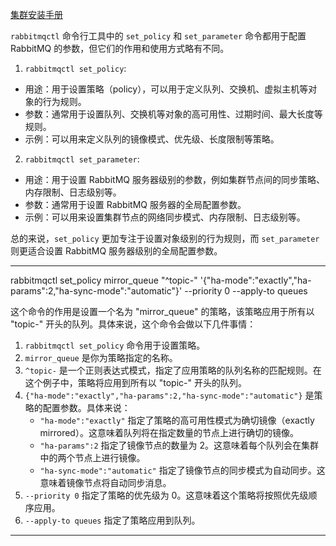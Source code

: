 [集群安装手册](https://www.cnblogs.com/caoweixiong/p/14371487.html)

`rabbitmqctl` 命令行工具中的 `set_policy` 和 `set_parameter` 命令都用于配置 RabbitMQ 的参数，但它们的作用和使用方式略有不同。

1. `rabbitmqctl set_policy`:

- 用途：用于设置策略（policy），可以用于定义队列、交换机、虚拟主机等对象的行为规则。
- 参数：通常用于设置队列、交换机等对象的高可用性、过期时间、最大长度等规则。
- 示例：可以用来定义队列的镜像模式、优先级、长度限制等策略。

2. `rabbitmqctl set_parameter`:

- 用途：用于设置 RabbitMQ 服务器级别的参数，例如集群节点间的同步策略、内存限制、日志级别等。
- 参数：通常用于设置 RabbitMQ 服务器的全局配置参数。
- 示例：可以用来设置集群节点的网络同步模式、内存限制、日志级别等。

总的来说，`set_policy` 更加专注于设置对象级别的行为规则，而 `set_parameter` 则更适合设置 RabbitMQ 服务器级别的全局配置参数。

---

rabbitmqctl set_policy mirror_queue "^topic-" '{"ha-mode":"exactly","ha-params":2,"ha-sync-mode":"automatic"}' --priority 0 --apply-to queues

这个命令的作用是设置一个名为 "mirror_queue" 的策略，该策略应用于所有以 "topic-" 开头的队列。具体来说，这个命令会做以下几件事情：

1. `rabbitmqctl set_policy` 命令用于设置策略。
2. `mirror_queue` 是你为策略指定的名称。
3. `^topic-` 是一个正则表达式模式，指定了应用策略的队列名称的匹配规则。在这个例子中，策略将应用到所有以 "topic-" 开头的队列。
4. `{"ha-mode":"exactly","ha-params":2,"ha-sync-mode":"automatic"}` 是策略的配置参数。具体来说：
    - `"ha-mode":"exactly"` 指定了策略的高可用性模式为确切镜像（exactly mirrored）。这意味着队列将在指定数量的节点上进行确切的镜像。
    - `"ha-params":2` 指定了镜像节点的数量为 2。这意味着每个队列会在集群中的两个节点上进行镜像。
    - `"ha-sync-mode":"automatic"` 指定了镜像节点的同步模式为自动同步。这意味着镜像节点将自动同步消息。
5. `--priority 0` 指定了策略的优先级为 0。这意味着这个策略将按照优先级顺序应用。
6. `--apply-to queues` 指定了策略应用到队列。

--- 
